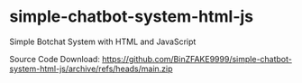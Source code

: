 # simple-chatbot-system-html-js
Simple Botchat System with HTML and JavaScript 

Source Code Download: https://github.com/BinZFAKE9999/simple-chatbot-system-html-js/archive/refs/heads/main.zip
